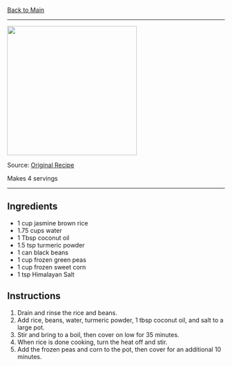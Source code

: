 [Back to Main](/README.md)

---

<img src="/90%20Images/Yellow%20Fried%20Rice.png" width="300" />

Source: [Original Recipe](https://www.youtube.com/watch?v=SgjWsa7Wcws)

Makes 4 servings

---
## Ingredients

- 1 cup jasmine brown rice
- 1.75 cups water
- 1 Tbsp coconut oil
- 1.5 tsp turmeric powder
- 1 can black beans
- 1 cup frozen green peas
- 1 cup frozen sweet corn
- 1 tsp Himalayan Salt

## Instructions

1. Drain and rinse the rice and beans.
2. Add rice, beans, water, turmeric powder, 1 tbsp coconut oil, and salt to a large pot.
3. Stir and bring to a boil, then cover on low for 35 minutes.
4. When rice is done cooking, turn the heat off and stir.
5. Add the frozen peas and corn to the pot, then cover for an additional 10 minutes.
